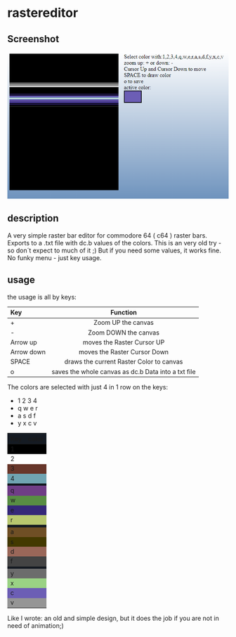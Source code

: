 <style>
    .colortab {
        width: 70%;
        text-align: center;
    }
    .colortab th {
        background: #151b23;
        word-wrap: break-word;
        text-align: center;
    }
    .colortab tr:nth-child(1) { background: #000000; }
    .colortab tr:nth-child(2) { background: #FFFFFF; }
    .colortab tr:nth-child(3) { background: #68372B; }
    .colortab tr:nth-child(4) { background: #70A4B2; }
    .colortab tr:nth-child(5) { background: #151b23; }
    .colortab tr:nth-child(6) { background: #6F3D86; }
    .colortab tr:nth-child(7) { background: #588D43; }
    .colortab tr:nth-child(8) { background: #352879; }
    .colortab tr:nth-child(9) { background: #B8C76F; }
    .colortab tr:nth-child(10) { background: #151b23; }
    .colortab tr:nth-child(11) { background: #6F4F25; }
    .colortab tr:nth-child(12) { background: #433900; }
    .colortab tr:nth-child(13) { background: #9A6759; }
    .colortab tr:nth-child(14) { background: #444444; }
    .colortab tr:nth-child(15) { background: #151b23; }
    .colortab tr:nth-child(16) { background: #6C6C6C; }
    .colortab tr:nth-child(17) { background: #9AD284; }
    .colortab tr:nth-child(18) { background: #6C5EB5; }
    .colortab tr:nth-child(19) { background: #959595; }
</style>

# rastereditor

## Screenshot

![AmigaWebGuru-Preview](Docs/image/raster-editor.png)

## description 
A very simple raster bar editor for commodore 64 ( c64 ) raster bars. Exports to a .txt file with dc.b values of the colors. 
This is an very old try - so don´t expect to much of it ;) But if you need some values, it works fine. 
No funky menu - just key usage. 

## usage
the usage is all by keys:

| Key        |                      Function                       | 
|:-----------|:---------------------------------------------------:| 
| +          |                 Zoom UP the canvas                  | 
| -          |                Zoom DOWN the canvas                 | 
| Arrow up   |             moves the Raster Cursor UP              | 
| Arrow down |            moves the Raster Cursor Down             |
| SPACE      |      draws the current Raster Color to canvas       |
| o          | saves the whole canvas as dc.b Data into a txt file |

The colors are selected with just 4 in 1 row on the keys:

* 1 2 3 4
* q w e r
* a s d f
* y x c v

<div class="colortab">

| Key | color | 
|:----|:----|
| 1   |     |
| 2   |     |
| 3   |     |
| 4   |     |
|     |     |
| q   |     |
| w   |     |
| e   |     |
| r   |     |
|     |     |
| a   |     |
| s   |     |
| d   |     |
| f   |     |
|     |     |
| y   |     |
| x   |     |
| c   |     |
| v   |     |

</div>

Like I wrote: an old and simple design, but it does the job if you are not in need of animation;)



